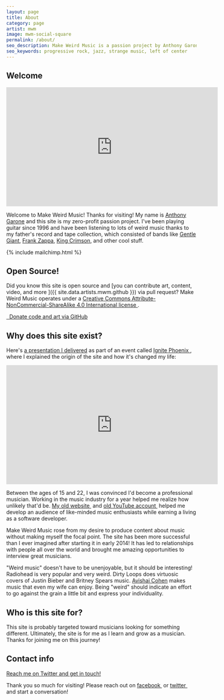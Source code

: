 ```yaml
---
layout: page
title: About
category: page
artist: mwm
image: mwm-social-square
permalink: /about/
seo_description: Make Weird Music is a passion project by Anthony Garone showcasing unique and interesting lesser-known musicians.
seo_keywords: progressive rock, jazz, strange music, left of center
---
```

## Welcome

<div class="video-wrapper"><iframe width="560" height="315" src="https://www.youtube.com/embed/Bx1ebnUvwbs" frameborder="0" allowfullscreen></iframe></div>

Welcome to Make Weird Music! Thanks for visiting! My name is [Anthony Garone](/discover/anthony-garone) and this site is my zero-profit passion project. I've been playing guitar since 1996 and have been listening to lots of weird music thanks to my father's record and tape collection, which consisted of bands like [Gentle Giant](/discover/gentle-giant), [Frank Zappa](/discover/frank-zappa), [King Crimson](/discover/king-crimson), and other cool stuff.

{% include mailchimp.html %}

## Open Source!

Did you know this site is open source and [you can contribute art, content, video, and more&nbsp;<i class="non-mwm fa fa-external-link-square"></i>]({{ site.data.artists.mwm.github }}) via pull request? Make Weird Music operates under a [Creative Commons Attribute-NonCommercial-ShareAlike 4.0 International license&nbsp;<i class="non-mwm fa fa-external-link-square"></i>](http://creativecommons.org/licenses/by-nc-sa/4.0/).

<a class="donation-icon" href="http://github.com/MakeWeirdMusic">&nbsp;<i class="fa fa-github-square"></i> Donate code and art via GitHub</a>

## Why does this site exist?

Here's [a presentation I delivered](/share/ignite-phoenix/) as part of an event called [Ignite Phoenix&nbsp;<i class="non-mwm fa fa-external-link-square"></i>](http://www.ignitephoenix.com/), where I explained the origin of the site and how it's changed my life:

<div class="video-wrapper"><iframe width="560" height="315" src="https://www.youtube.com/embed/YKqre-waCI8" frameborder="0" allowfullscreen></iframe></div>

Between the ages of 15 and 22, I was convinced I'd become a professional musician. Working in the music industry for a year helped me realize how unlikely that'd be. [My old website&nbsp;<i class="non-mwm fa fa-external-link-square"></i>](http://garone.org) and [old YouTube account&nbsp;<i class="non-mwm fa fa-external-link-square"></i>](http://youtube.com/agarone) helped me develop an audience of like-minded music enthusiasts while earning a living as a software developer.

Make Weird Music rose from my desire to produce content about music without making myself the focal point. The site has been more successful than I ever imagined after starting it in early 2014! It has led to relationships with people all over the world and brought me amazing opportunities to interview great musicians.

"Weird music" doesn't have to be unenjoyable, but it should be interesting! Radiohead is very popular and very weird. Dirty Loops does virtuosic covers of Justin Bieber and Britney Spears music. [Avishai Cohen](/discover/avishai-cohen) makes music that even my wife can enjoy. Being "weird" should indicate an effort to go against the grain a little bit and express your individuality.

## Who is this site for?

This site is probably targeted toward musicians looking for something different. Ultimately, the site is for me as I learn and grow as a musician. Thanks for joining me on this journey!

## Contact info

<script type="text/javascript" language="javascript">
<!--
// Email obfuscator script 2.1 by Tim Williams, University of Arizona
// Random encryption key feature by Andrew Moulden, Site Engineering Ltd
// This code is freeware provided these four comment lines remain intact
// A wizard to generate this code is at http://www.jottings.com/obfuscator/
{ coded = "DR8ZXRM@nDYuFu3LlnyT3g.gXn"
  key = "dahAwYrvE7x4MQV2o0WTtIugiRlDZSFfL96mNK5OqkXzCG8pyj3BJU1sHbecPn"
  shift=coded.length
  link=""
  for (i=0; i<coded.length; i++) {
    if (key.indexOf(coded.charAt(i))==-1) {
      ltr = coded.charAt(i)
      link += (ltr)
    }
    else {
      ltr = (key.indexOf(coded.charAt(i))-shift+key.length) % key.length
      link += (key.charAt(ltr))
    }
  }
document.write("<a class='donation-icon' href='mailto:"+link+"'><i class='fa fa-envelope'></i> Send me an email!</a>")
}
//-->
</script><noscript><a href="{{ site.data.artists.mwm.twitter }}" class="donation-icon"><i class="fa fa-envelope"></i> Reach me on Twitter and get in touch!</a></noscript>


Thank you so much for visiting! Please reach out on [facebook&nbsp;<i class="non-mwm fa fa-external-link-square"></i>](http://facebook.com/MakeWeirdMusic) or [twitter&nbsp;<i class="non-mwm fa fa-external-link-square"></i>](http://twitter.com/MakeWeirdMusic) and start a conversation!
